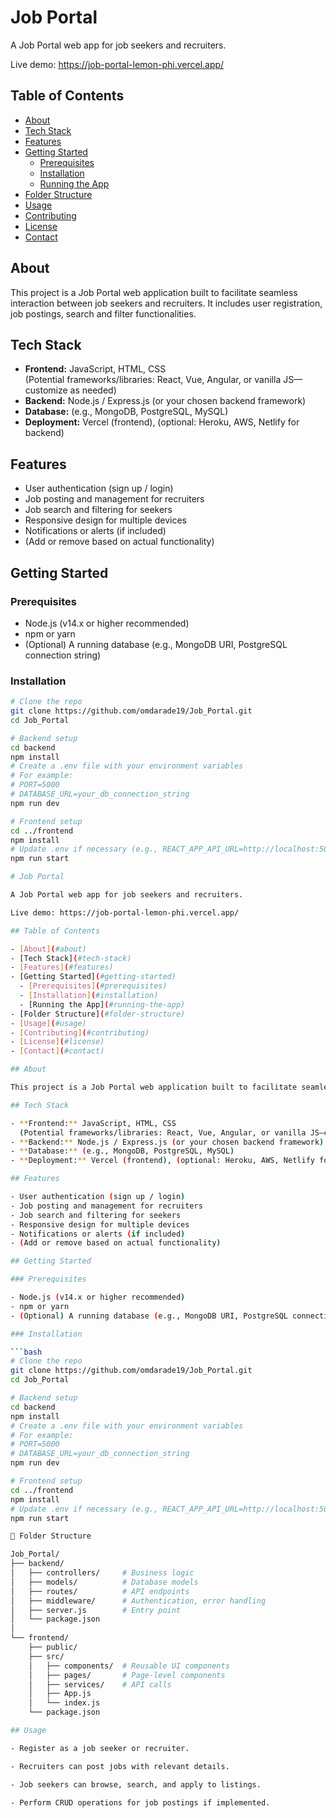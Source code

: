 # Job Portal

A Job Portal web app for job seekers and recruiters.

Live demo: https://job-portal-lemon-phi.vercel.app/

## Table of Contents

- [About](#about)  
- [Tech Stack](#tech-stack)  
- [Features](#features)  
- [Getting Started](#getting-started)  
  - [Prerequisites](#prerequisites)  
  - [Installation](#installation)  
  - [Running the App](#running-the-app)  
- [Folder Structure](#folder-structure)  
- [Usage](#usage)  
- [Contributing](#contributing)  
- [License](#license)  
- [Contact](#contact)

## About

This project is a Job Portal web application built to facilitate seamless interaction between job seekers and recruiters. It includes user registration, job postings, search and filter functionalities.

## Tech Stack

- **Frontend:** JavaScript, HTML, CSS  
  (Potential frameworks/libraries: React, Vue, Angular, or vanilla JS—customize as needed)  
- **Backend:** Node.js / Express.js (or your chosen backend framework)  
- **Database:** (e.g., MongoDB, PostgreSQL, MySQL)  
- **Deployment:** Vercel (frontend), (optional: Heroku, AWS, Netlify for backend)

## Features

- User authentication (sign up / login)  
- Job posting and management for recruiters  
- Job search and filtering for seekers  
- Responsive design for multiple devices  
- Notifications or alerts (if included)  
- (Add or remove based on actual functionality)

## Getting Started

### Prerequisites

- Node.js (v14.x or higher recommended)  
- npm or yarn  
- (Optional) A running database (e.g., MongoDB URI, PostgreSQL connection string)

### Installation

```bash
# Clone the repo
git clone https://github.com/omdarade19/Job_Portal.git
cd Job_Portal

# Backend setup
cd backend
npm install
# Create a .env file with your environment variables
# For example:
# PORT=5000
# DATABASE_URL=your_db_connection_string
npm run dev

# Frontend setup
cd ../frontend
npm install
# Update .env if necessary (e.g., REACT_APP_API_URL=http://localhost:5000)
npm run start

# Job Portal

A Job Portal web app for job seekers and recruiters.

Live demo: https://job-portal-lemon-phi.vercel.app/

## Table of Contents

- [About](#about)  
- [Tech Stack](#tech-stack)  
- [Features](#features)  
- [Getting Started](#getting-started)  
  - [Prerequisites](#prerequisites)  
  - [Installation](#installation)  
  - [Running the App](#running-the-app)  
- [Folder Structure](#folder-structure)  
- [Usage](#usage)  
- [Contributing](#contributing)  
- [License](#license)  
- [Contact](#contact)

## About

This project is a Job Portal web application built to facilitate seamless interaction between job seekers and recruiters. It includes user registration, job postings, search and filter functionalities.

## Tech Stack

- **Frontend:** JavaScript, HTML, CSS  
  (Potential frameworks/libraries: React, Vue, Angular, or vanilla JS—customize as needed)  
- **Backend:** Node.js / Express.js (or your chosen backend framework)  
- **Database:** (e.g., MongoDB, PostgreSQL, MySQL)  
- **Deployment:** Vercel (frontend), (optional: Heroku, AWS, Netlify for backend)

## Features

- User authentication (sign up / login)  
- Job posting and management for recruiters  
- Job search and filtering for seekers  
- Responsive design for multiple devices  
- Notifications or alerts (if included)  
- (Add or remove based on actual functionality)

## Getting Started

### Prerequisites

- Node.js (v14.x or higher recommended)  
- npm or yarn  
- (Optional) A running database (e.g., MongoDB URI, PostgreSQL connection string)

### Installation

```bash
# Clone the repo
git clone https://github.com/omdarade19/Job_Portal.git
cd Job_Portal

# Backend setup
cd backend
npm install
# Create a .env file with your environment variables
# For example:
# PORT=5000
# DATABASE_URL=your_db_connection_string
npm run dev

# Frontend setup
cd ../frontend
npm install
# Update .env if necessary (e.g., REACT_APP_API_URL=http://localhost:5000)
npm run start

📂 Folder Structure

Job_Portal/
├── backend/
│   ├── controllers/     # Business logic
│   ├── models/          # Database models
│   ├── routes/          # API endpoints
│   ├── middleware/      # Authentication, error handling
│   ├── server.js        # Entry point
│   └── package.json
│
└── frontend/
    ├── public/
    ├── src/
    │   ├── components/  # Reusable UI components
    │   ├── pages/       # Page-level components
    │   ├── services/    # API calls
    │   ├── App.js
    │   └── index.js
    └── package.json

## Usage

- Register as a job seeker or recruiter.

- Recruiters can post jobs with relevant details.

- Job seekers can browse, search, and apply to listings.

- Perform CRUD operations for job postings if implemented.

